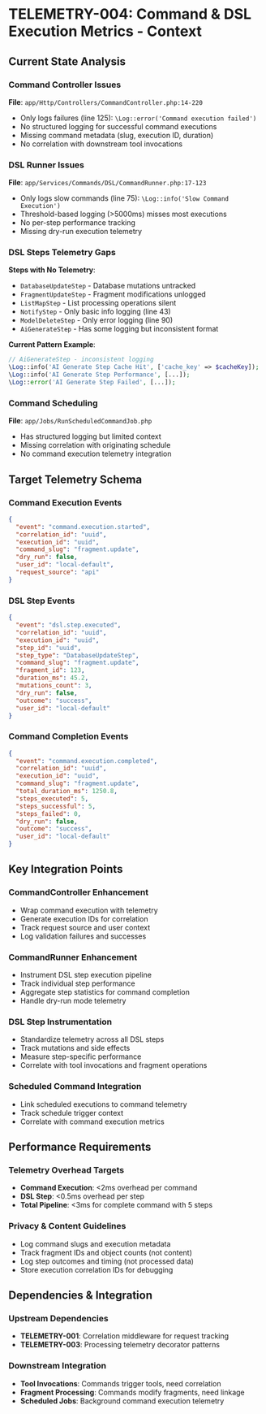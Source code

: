 # TELEMETRY-004: Command & DSL Execution Metrics - Context

## Current State Analysis

### Command Controller Issues
**File**: `app/Http/Controllers/CommandController.php:14-220`
- Only logs failures (line 125): `\Log::error('Command execution failed')`
- No structured logging for successful command executions
- Missing command metadata (slug, execution ID, duration)
- No correlation with downstream tool invocations

### DSL Runner Issues  
**File**: `app/Services/Commands/DSL/CommandRunner.php:17-123`
- Only logs slow commands (line 75): `\Log::info('Slow Command Execution')`
- Threshold-based logging (>5000ms) misses most executions
- No per-step performance tracking
- Missing dry-run execution telemetry

### DSL Steps Telemetry Gaps
**Steps with No Telemetry**:
- `DatabaseUpdateStep` - Database mutations untracked
- `FragmentUpdateStep` - Fragment modifications unlogged
- `ListMapStep` - List processing operations silent
- `NotifyStep` - Only basic info logging (line 43)
- `ModelDeleteStep` - Only error logging (line 90)
- `AiGenerateStep` - Has some logging but inconsistent format

**Current Pattern Example**:
```php
// AiGenerateStep - inconsistent logging
\Log::info('AI Generate Step Cache Hit', ['cache_key' => $cacheKey]);
\Log::info('AI Generate Step Performance', [...]);
\Log::error('AI Generate Step Failed', [...]);
```

### Command Scheduling
**File**: `app/Jobs/RunScheduledCommandJob.php`
- Has structured logging but limited context
- Missing correlation with originating schedule
- No command execution telemetry integration

## Target Telemetry Schema

### Command Execution Events
```json
{
  "event": "command.execution.started",
  "correlation_id": "uuid",
  "execution_id": "uuid",
  "command_slug": "fragment.update",
  "dry_run": false,
  "user_id": "local-default",
  "request_source": "api"
}
```

### DSL Step Events
```json
{
  "event": "dsl.step.executed",
  "correlation_id": "uuid",
  "execution_id": "uuid",
  "step_id": "uuid",
  "step_type": "DatabaseUpdateStep",
  "command_slug": "fragment.update",
  "fragment_id": 123,
  "duration_ms": 45.2,
  "mutations_count": 3,
  "dry_run": false,
  "outcome": "success",
  "user_id": "local-default"
}
```

### Command Completion Events
```json
{
  "event": "command.execution.completed",
  "correlation_id": "uuid",
  "execution_id": "uuid", 
  "command_slug": "fragment.update",
  "total_duration_ms": 1250.8,
  "steps_executed": 5,
  "steps_successful": 5,
  "steps_failed": 0,
  "dry_run": false,
  "outcome": "success",
  "user_id": "local-default"
}
```

## Key Integration Points

### CommandController Enhancement
- Wrap command execution with telemetry
- Generate execution IDs for correlation
- Track request source and user context
- Log validation failures and successes

### CommandRunner Enhancement  
- Instrument DSL step execution pipeline
- Track individual step performance
- Aggregate step statistics for command completion
- Handle dry-run mode telemetry

### DSL Step Instrumentation
- Standardize telemetry across all DSL steps
- Track mutations and side effects
- Measure step-specific performance
- Correlate with tool invocations and fragment operations

### Scheduled Command Integration
- Link scheduled executions to command telemetry
- Track schedule trigger context
- Correlate with command execution metrics

## Performance Requirements

### Telemetry Overhead Targets
- **Command Execution**: <2ms overhead per command
- **DSL Step**: <0.5ms overhead per step
- **Total Pipeline**: <3ms for complete command with 5 steps

### Privacy & Content Guidelines
- Log command slugs and execution metadata
- Track fragment IDs and object counts (not content)
- Log step outcomes and timing (not processed data)
- Store execution correlation IDs for debugging

## Dependencies & Integration

### Upstream Dependencies
- **TELEMETRY-001**: Correlation middleware for request tracking
- **TELEMETRY-003**: Processing telemetry decorator patterns

### Downstream Integration
- **Tool Invocations**: Commands trigger tools, need correlation
- **Fragment Processing**: Commands modify fragments, need linkage
- **Scheduled Jobs**: Background command execution telemetry